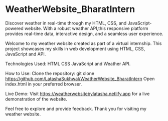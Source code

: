 # WeatherWebsite_BharatIntern
Discover weather in real-time through my HTML, CSS, and JavaScript-powered website. With a robust weather API,this responsive platform provides real-time data, interactive design, and a seamless user experience.

Welcome to my weather website created as part of a virtual internship. This project showcases my skills in web development using HTML, CSS, JavaScript and API.

Technologies Used: HTML CSS JavaScript and Weather API.

How to Use: Clone the repository: git clone https://github.com/LatashaSukhwal/WeatherWebsite_BharatIntern Open index.html in your preferred browser.

Live Demo: Visit https://weatherwebsitebylatasha.netlify.app for a live demonstration of the website.

Feel free to explore and provide feedback. Thank you for visiting my weather website.
